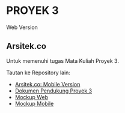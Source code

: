 # PROYEK 3

Web Version

## Arsitek.co

Untuk memenuhi tugas Mata Kuliah Proyek 3.

Tautan ke Repository lain:

- [Arsitek.co: Mobile Version](https://github.com/Eko748/ArchitectApp-Web)
- [Dokumen Pendukung Proyek 3](https://github.com/lelymaria/DATA-PROYEK-3)
- [Mockup Web](https://www.figma.com/file/Uvb7jXpQH1BoT2ULGVDv4n/Web?node-id=0%3A1)
- [Mockup Mobile](https://www.figma.com/file/m1ePrrwEZ1gz57B4FkQBfE/mobile?node-id=0%3A1)
